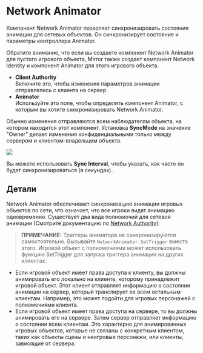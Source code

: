 # Network Animator

Компонент Network Animator позволяет синхронизировать состояния анимации для сетевых объектов. Он синхронизирует состояние и параметры контроллера Animator.

Обратите внимание, что если вы создаете компонент Network Animator для пустого игрового объекта, Mirror также создает компонент Network Identity и компонент Animator для этого игрового объекта.

* **Client Authority**\
  Включите это, чтобы изменения параметров анимации отправлялись с клиента на сервер.
* **Animator**\
  Используйте это поле, чтобы определить компонент Animator, с которым вы хотите синхронизировать Network Animator.

Обычно изменения отправляются всем наблюдателям объекта, на котором находится этот компонент. Установка **SyncMode** на значение "Owner" делает изменения конфиденциальными только между сервером и клиентом-владельцем объекта.

![](<../../.gitbook/assets/image (11).png>)

Вы можете использовать **Sync Interval**, чтобы указать, как часто он будет синхронизироваться (в секундах)..

## Детали <a href="#details" id="details"></a>

Network Animator обеспечивает синхронизацию анимации игровых объектов по сети, что означает, что все игроки видят анимацию одновременно. Существует два вида полномочий для сетевой анимации (Смотрите документацию по [Network Authority](../guides/authority.md)):

> **ПРИМЕЧАНИЕ:** Триггеры аниматора не синхронизируются самостоятельно. Вызывайте `NetworkAnimator.SetTrigger` вместо этого. Игровой объект с полномочиями может использовать функцию SetTrigger для запуска триггера анимации на других клиентах.

* Если игровой объект имеет права доступа к клиенту, вы должны анимировать его локально на клиенте, которому принадлежит игровой объект. Этот клиент отправляет информацию о состоянии анимации на сервер, который транслирует ее всем остальным клиентам. Например, это может подойти для игровых персонажей с полномочиями клиента.
* Если игровой объект имеет права доступа на сервере, то вы должны анимировать его на сервере. Затем сервер отправляет информацию о состоянии всем клиентам. Это характерно для анимированных игровых объектов, которые не связаны с конкретным клиентом, таких как объекты сцены и неигровые персонажи, или клиенты, зависящие от сервера.
